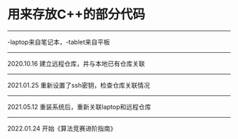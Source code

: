 # 用来存放C++的部分代码

----------

-laptop来自笔记本，-tablet来自平板

----------

2020.10.16 建立远程仓库，并与本地已有仓库关联

-----------

2021.01.25 重新设置了ssh密钥，检查仓库关联情况

------------

2021.05.12 重装系统后，重新关联laptop和远程仓库

------------

2022.01.24 开始《算法竞赛进阶指南》